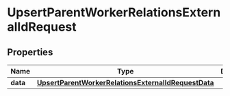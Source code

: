 

# UpsertParentWorkerRelationsExternalIdRequest


## Properties

| Name | Type | Description | Notes |
|------------ | ------------- | ------------- | -------------|
|**data** | [**UpsertParentWorkerRelationsExternalIdRequestData**](UpsertParentWorkerRelationsExternalIdRequestData.md) |  |  [optional] |



